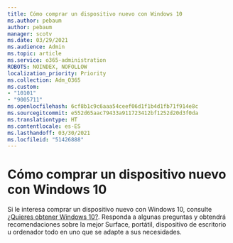 ```yaml
---
title: Cómo comprar un dispositivo nuevo con Windows 10
ms.author: pebaum
author: pebaum
manager: scotv
ms.date: 03/29/2021
ms.audience: Admin
ms.topic: article
ms.service: o365-administration
ROBOTS: NOINDEX, NOFOLLOW
localization_priority: Priority
ms.collection: Adm_O365
ms.custom:
- "10101"
- "9005711"
ms.openlocfilehash: 6cf8b1c9c6aaa54ceef06d1f1b4d1fb71f914e8c
ms.sourcegitcommit: e552d65aac79433a911723412bf1252d20d3f0da
ms.translationtype: HT
ms.contentlocale: es-ES
ms.lasthandoff: 03/30/2021
ms.locfileid: "51426888"
---
```

# <a name="how-to-buy-a-new-windows-10-device"></a>Cómo comprar un dispositivo nuevo con Windows 10

Si le interesa comprar un dispositivo nuevo con Windows 10, consulte [¿Quieres obtener Windows 10?](https://www.microsoft.com/windows/get-windows-10). Responda a algunas preguntas y obtendrá recomendaciones sobre la mejor Surface, portátil, dispositivo de escritorio u ordenador todo en uno que se adapte a sus necesidades.